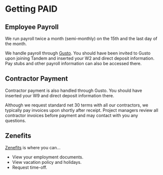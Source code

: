 Getting PAID
============

Employee Payroll
----------------

We run payroll twice a month (semi-monthly) on the 15th and the last day of the month.

We handle payroll through [Gusto](https://gusto.com). You should have been invited to Gusto upon joining Tandem and inserted your W2 and direct deposit information. Pay stubs and other payroll information can also be accessed there.

Contractor Payment
------------------

Contractor payment is also handled through Gusto. You should have inserted your W9 and direct deposit information there.

Although we request standard net 30 terms with all our contractors, we typically pay invoices upon shortly after receipt. Project managers review all contractor invoices before payment and may contact with you any questions.

Zenefits
--------

[Zenefits](https://www.zenefits.com/) is where you can...

* View your employment documents.
* View vacation policy and holidays.
* Request time-off.
